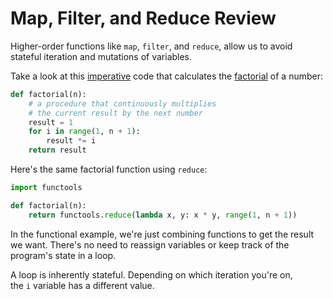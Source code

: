 # Map, Filter, and Reduce Review

Higher-order functions like `map`, `filter`, and `reduce`, allow us to avoid stateful iteration and mutations of variables.

Take a look at this [imperative](https://en.wikipedia.org/wiki/Imperative_programming) code that calculates the [factorial](https://en.wikipedia.org/wiki/Factorial) of a number:

```py
def factorial(n):
    # a procedure that continuously multiplies
    # the current result by the next number
    result = 1
    for i in range(1, n + 1):
        result *= i
    return result
```

Here's the same factorial function using `reduce`:

```py
import functools

def factorial(n):
    return functools.reduce(lambda x, y: x * y, range(1, n + 1))
```

In the functional example, we're just combining functions to get the result we want. There's no need to reassign variables or keep track of the program's state in a loop.

A loop is inherently stateful. Depending on which iteration you're on, the `i` variable has a different value.